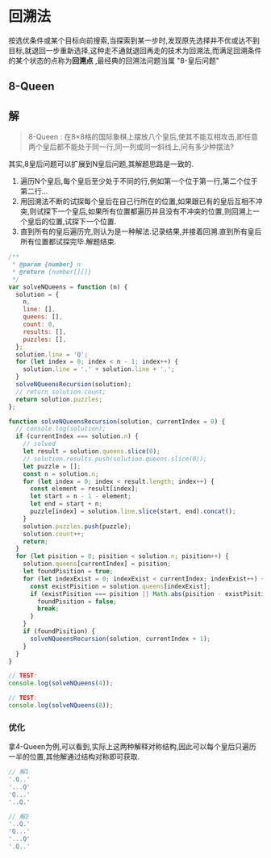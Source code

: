 # 回溯法

按选优条件或某个目标向前搜索,当探索到某一步时,发现原先选择并不优或达不到目标,就退回一步重新选择,这种走不通就退回再走的技术为回溯法,而满足回溯条件的某个状态的点称为**回溯点** ,最经典的回溯法问题当属 "8-皇后问题"

## 8-Queen

## 解

 > 8-Queen : 在8×8格的国际象棋上摆放八个皇后,使其不能互相攻击,即任意两个皇后都不能处于同一行,同一列或同一斜线上,问有多少种摆法?

 其实,8皇后问题可以扩展到N皇后问题,其解题思路是一致的.

1. 遍历N个皇后,每个皇后至少处于不同的行,例如第一个位于第一行,第二个位于第二行...
2. 用回溯法不断的试探每个皇后在自己行所在的位置,如果跟已有的皇后互相不冲突,则试探下一个皇后,如果所有位置都遍历并且没有不冲突的位置,则回溯上一个皇后的位置,试探下一个位置.
3. 直到所有的皇后遍历完,则认为是一种解法.记录结果,并接着回溯.直到所有皇后所有位置都试探完毕.解题结束.

```javascript
/**
 * @param {number} n
 * @return {number[][]}
 */
var solveNQueens = function (n) {
  solution = {
    n,
    line: [],
    queens: [],
    count: 0,
    results: [],
    puzzles: [],
  };
  solution.line = 'Q';
  for (let index = 0; index < n - 1; index++) {
    solution.line = '.' + solution.line + '.';
  }
  solveNQueensRecursion(solution);
  // return solution.count;
  return solution.puzzles;
};

function solveNQueensRecursion(solution, currentIndex = 0) {
  // console.log(solution);
  if (currentIndex === solution.n) {
    // solved
    let result = solution.queens.slice(0);
    // solution.results.push(solution.queens.slice(0));
    let puzzle = [];
    const n = solution.n;
    for (let index = 0; index < result.length; index++) {
      const element = result[index];
      let start = n - 1 - element;
      let end = start + n;
      puzzle[index] = solution.line.slice(start, end).concat();
    }
    solution.puzzles.push(puzzle);
    solution.count++;
    return;
  }
  for (let pisition = 0; pisition < solution.n; pisition++) {
    solution.queens[currentIndex] = pisition;
    let foundPisition = true;
    for (let indexExist = 0; indexExist < currentIndex; indexExist++) {
      const existPisition = solution.queens[indexExist];
      if (existPisition === pisition || Math.abs(pisition - existPisition) === Math.abs(currentIndex - indexExist)) {
        foundPisition = false;
        break;
      }
    }
    if (foundPisition) {
      solveNQueensRecursion(solution, currentIndex + 1);
    }
  }
}

// TEST:
console.log(solveNQueens(4));

// TEST:
console.log(solveNQueens(8));
```

### 优化

拿4-Queen为例,可以看到,实际上这两种解释对称结构,因此可以每个皇后只遍历一半的位置,其他解通过结构对称即可获取.

```javascript
// 解1
'.Q..'
'...Q'
'Q...'
'..Q.'

// 解2
'..Q.'
'Q...'
'...Q'
'.Q..'
```